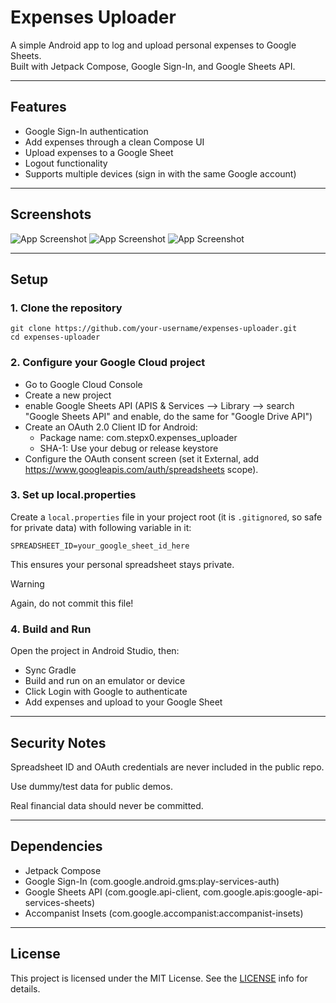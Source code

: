 # Expenses Uploader

A simple Android app to log and upload personal expenses to Google Sheets.  
Built with Jetpack Compose, Google Sign-In, and Google Sheets API.

---

## Features

- Google Sign-In authentication
- Add expenses through a clean Compose UI
- Upload expenses to a Google Sheet
- Logout functionality
- Supports multiple devices (sign in with the same Google account)

---

## Screenshots

![App Screenshot](docs/Screenshot_20250829-190654.png)
![App Screenshot](docs/Screenshot_20250829-190532.png)
![App Screenshot](docs/Screenshot_20250829-190329.png)

---

## Setup

### 1. Clone the repository

```
git clone https://github.com/your-username/expenses-uploader.git
cd expenses-uploader
```

### 2. Configure your Google Cloud project

- Go to Google Cloud Console
- Create a new project
- enable Google Sheets API (APIS & Services --> Library --> search "Google Sheets API" and enable, do the same for "Google Drive API")
- Create an OAuth 2.0 Client ID for Android:
    - Package name: com.stepx0.expenses_uploader
    - SHA-1: Use your debug or release keystore
- Configure the OAuth consent screen (set it External, add https://www.googleapis.com/auth/spreadsheets scope).

### 3. Set up local.properties

Create a `local.properties` file in your project root (it is `.gitignored`, so safe for private data) with following variable in it:

```
SPREADSHEET_ID=your_google_sheet_id_here
```

This ensures your personal spreadsheet stays private.

> [!WARNING]
> Again, do not commit this file!

### 4. Build and Run

Open the project in Android Studio, then:

- Sync Gradle
- Build and run on an emulator or device
- Click Login with Google to authenticate
- Add expenses and upload to your Google Sheet

---

## Security Notes

Spreadsheet ID and OAuth credentials are never included in the public repo.

Use dummy/test data for public demos.

Real financial data should never be committed.

---

## Dependencies

- Jetpack Compose
- Google Sign-In (com.google.android.gms:play-services-auth)
- Google Sheets API (com.google.api-client, com.google.apis:google-api-services-sheets)
- Accompanist Insets (com.google.accompanist:accompanist-insets)

---

## License

This project is licensed under the MIT License. See the [LICENSE](https://en.wikipedia.org/wiki/MIT_License) info for details.
